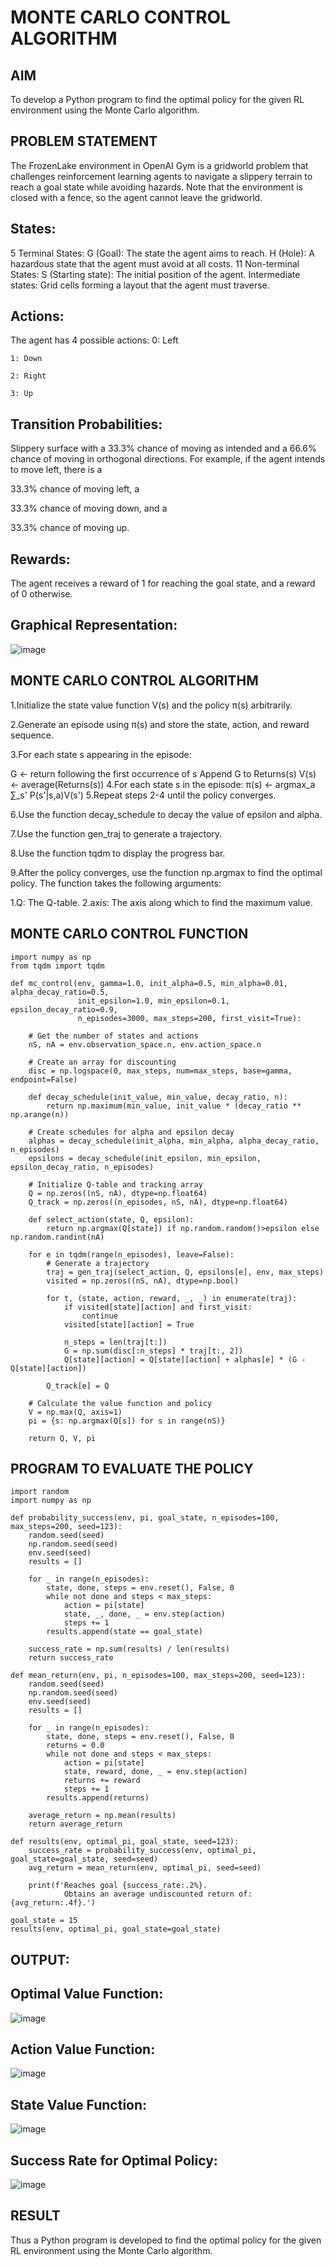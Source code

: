 # MONTE CARLO CONTROL ALGORITHM

## AIM
To develop a Python program to find the optimal policy for the given RL environment using the Monte Carlo algorithm.

## PROBLEM STATEMENT
The FrozenLake environment in OpenAI Gym is a gridworld problem that challenges reinforcement learning agents to navigate a slippery terrain to reach a goal state while avoiding hazards. Note that the environment is closed with a fence, so the agent cannot leave the gridworld.
## States:
5 Terminal States:
    G (Goal): The state the agent aims to reach.
    H (Hole): A hazardous state that the agent must avoid at all costs.
11 Non-terminal States:
   S (Starting state): The initial position of the agent.
   Intermediate states: Grid cells forming a layout that the agent must traverse.
## Actions:
The agent has 4 possible actions:
    0: Left
    
    1: Down
    
    2: Right
    
    3: Up
## Transition Probabilities:
Slippery surface with a 33.3% chance of moving as intended and a 66.6% chance of moving in orthogonal directions. For example, if the agent intends to move left, there is a

  33.3% chance of moving left, a
  
  33.3% chance of moving down, and a
  
  33.3% chance of moving up.
## Rewards:
The agent receives a reward of 1 for reaching the goal state, and a reward of 0 otherwise.

## Graphical Representation:
![image](https://github.com/Bhuvaneshwari-2003/monte-carlo-control/assets/94828604/b5e6e22f-4f07-4ffb-ae70-5656b42ed083)

## MONTE CARLO CONTROL ALGORITHM
1.Initialize the state value function V(s) and the policy π(s) arbitrarily.

2.Generate an episode using π(s) and store the state, action, and reward sequence.

3.For each state s appearing in the episode:

   G ← return following the first occurrence of s
   Append G to Returns(s)
   V(s) ← average(Returns(s))
4.For each state s in the episode:
   π(s) ← argmax_a ∑_s' P(s'|s,a)V(s')
5.Repeat steps 2-4 until the policy converges.

6.Use the function decay_schedule to decay the value of epsilon and alpha.

7.Use the function gen_traj to generate a trajectory.

8.Use the function tqdm to display the progress bar.

9.After the policy converges, use the function np.argmax to find the optimal policy. The function takes the following arguments:

 1.Q: The Q-table.
 2.axis: The axis along which to find the maximum value.

## MONTE CARLO CONTROL FUNCTION
```
import numpy as np
from tqdm import tqdm

def mc_control(env, gamma=1.0, init_alpha=0.5, min_alpha=0.01, alpha_decay_ratio=0.5,
               init_epsilon=1.0, min_epsilon=0.1, epsilon_decay_ratio=0.9,
               n_episodes=3000, max_steps=200, first_visit=True):

    # Get the number of states and actions
    nS, nA = env.observation_space.n, env.action_space.n

    # Create an array for discounting
    disc = np.logspace(0, max_steps, num=max_steps, base=gamma, endpoint=False)

    def decay_schedule(init_value, min_value, decay_ratio, n):
        return np.maximum(min_value, init_value * (decay_ratio ** np.arange(n))

    # Create schedules for alpha and epsilon decay
    alphas = decay_schedule(init_alpha, min_alpha, alpha_decay_ratio, n_episodes)
    epsilons = decay_schedule(init_epsilon, min_epsilon, epsilon_decay_ratio, n_episodes)

    # Initialize Q-table and tracking array
    Q = np.zeros((nS, nA), dtype=np.float64)
    Q_track = np.zeros((n_episodes, nS, nA), dtype=np.float64)

    def select_action(state, Q, epsilon):
        return np.argmax(Q[state]) if np.random.random()>epsilon else np.random.randint(nA)

    for e in tqdm(range(n_episodes), leave=False):
        # Generate a trajectory
        traj = gen_traj(select_action, Q, epsilons[e], env, max_steps)
        visited = np.zeros((nS, nA), dtype=np.bool)

        for t, (state, action, reward, _, _) in enumerate(traj):
            if visited[state][action] and first_visit:
                continue
            visited[state][action] = True

            n_steps = len(traj[t:])
            G = np.sum(disc[:n_steps] * traj[t:, 2])
            Q[state][action] = Q[state][action] + alphas[e] * (G - Q[state][action])

        Q_track[e] = Q

    # Calculate the value function and policy
    V = np.max(Q, axis=1)
    pi = {s: np.argmax(Q[s]) for s in range(nS)}

    return Q, V, pi
```
## PROGRAM TO EVALUATE THE POLICY
```
import random
import numpy as np

def probability_success(env, pi, goal_state, n_episodes=100, max_steps=200, seed=123):
    random.seed(seed)
    np.random.seed(seed)
    env.seed(seed)
    results = []

    for _ in range(n_episodes):
        state, done, steps = env.reset(), False, 0
        while not done and steps < max_steps:
            action = pi[state]
            state, _, done, _ = env.step(action)
            steps += 1
        results.append(state == goal_state)

    success_rate = np.sum(results) / len(results)
    return success_rate

def mean_return(env, pi, n_episodes=100, max_steps=200, seed=123):
    random.seed(seed)
    np.random.seed(seed)
    env.seed(seed)
    results = []

    for _ in range(n_episodes):
        state, done, steps = env.reset(), False, 0
        returns = 0.0
        while not done and steps < max_steps:
            action = pi[state]
            state, reward, done, _ = env.step(action)
            returns += reward
            steps += 1
        results.append(returns)

    average_return = np.mean(results)
    return average_return

def results(env, optimal_pi, goal_state, seed=123):
    success_rate = probability_success(env, optimal_pi, goal_state=goal_state, seed=seed)
    avg_return = mean_return(env, optimal_pi, seed=seed)
    
    print(f'Reaches goal {success_rate:.2%}. 
  			Obtains an average undiscounted return of: {avg_return:.4f}.')

goal_state = 15
results(env, optimal_pi, goal_state=goal_state)
```

## OUTPUT:
## Optimal Value Function:
![image](https://github.com/Bhuvaneshwari-2003/monte-carlo-control/assets/94828604/64e6ce16-a03a-4d08-b58a-90b0236bf6f0)

## Action Value Function:
![image](https://github.com/Bhuvaneshwari-2003/monte-carlo-control/assets/94828604/0e4146a5-edc4-4f9d-9fee-b1052764fa85)

## State Value Function:
![image](https://github.com/Bhuvaneshwari-2003/monte-carlo-control/assets/94828604/d02cfe30-6dce-4fdf-8b75-3231b6eb45e2)

## Success Rate for Optimal Policy:
![image](https://github.com/Bhuvaneshwari-2003/monte-carlo-control/assets/94828604/3d63702e-e5a1-423b-8cbf-7f7e87fdd532)


## RESULT
Thus a Python program is developed to find the optimal policy for the given RL environment using the Monte Carlo algorithm.
